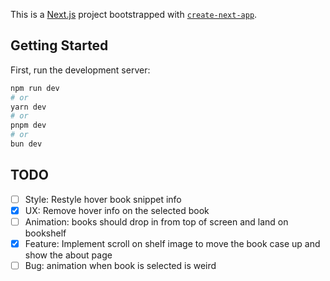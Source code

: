 This is a [Next.js](https://nextjs.org) project bootstrapped with [`create-next-app`](https://github.com/vercel/next.js/tree/canary/packages/create-next-app).

## Getting Started

First, run the development server:

```bash
npm run dev
# or
yarn dev
# or
pnpm dev
# or
bun dev
```

## TODO

- [ ] Style: Restyle hover book snippet info
- [x] UX: Remove hover info on the selected book
- [ ] Animation: books should drop in from top of screen and land on bookshelf
- [x] Feature: Implement scroll on shelf image to move the book case up and show the about page
- [ ] Bug: animation when book is selected is weird
